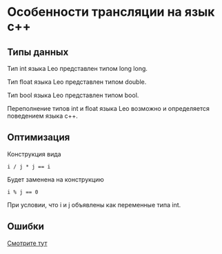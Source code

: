 # Особенности трансляции на язык c++

## Типы данных

Тип int языка Leo представлен типом long long.

Тип float языка Leo представлен типом double.

Тип bool языка Leo представлен типом bool.

Переполнение типов int и float языка Leo возможно и определяется поведением языка c++.

## Оптимизация

Конструкция вида

```
i / j * j == i
```

Будет заменена на конструкцию

```
i % j == 0
```

При условии, что i и j объявлены как переменные типа int.

## Ошибки

[Смотрите тут](../vm/Readme.md)
